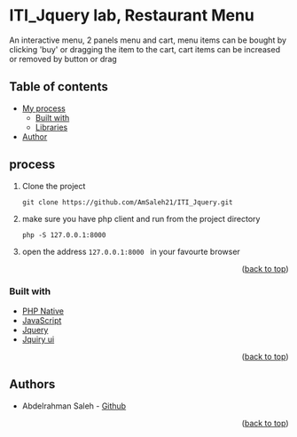 # ITI_Jquery lab, Restaurant Menu

An interactive menu, 2 panels menu and cart, menu items can be bought by clicking 'buy' or dragging the item to the cart, cart items can be increased or removed by button or drag

## Table of contents

- [My process](#process)
    - [Built with](#built-with)
    - [Libraries](#Libraries)
- [Author](#authors)

## process
1) Clone the project

   ``` git clone https://github.com/AmSaleh21/ITI_Jquery.git ```

2) make sure you have php client and run from the project directory
    
    ``` php -S 127.0.0.1:8000 ```

3) open the address ```127.0.0.1:8000 ``` in your favourte browser

<p align="right">(<a href="#top">back to top</a>)</p>

### Built with

* [PHP Native](https://www.php.net/)
* [JavaScript](https://www.javascript.com/)
* [Jquery](https://jquery.com/)
* [Jquiry ui](https://jqueryui.com/)

<p align="right">(<a href="#top">back to top</a>)</p>

## Authors

* Abdelrahman Saleh   - [Github](https://github.com/AmSaleh21)

<p align="right">(<a href="#top">back to top</a>)</p>
